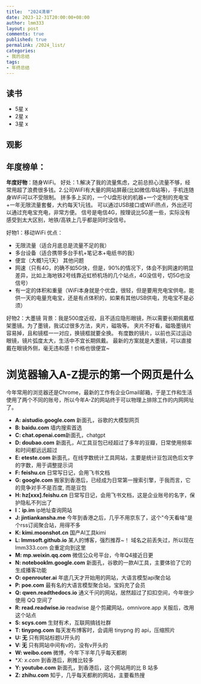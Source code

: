 ```yaml
---
title:  "2024清单"
date: 2023-12-31T20:00:00+08:00
author: lmm333
layout: post
comments: true
published: true
permalink: /2024_list/
categories:
- 我的总结
tags:
- 年终总结
---
```


## 读书
- [](https://book.douban.com/subject//) 5星 x
- [](https://book.douban.com/subject//) 2星 x
- [](https://book.douban.com/subject//) 3星 x

## 观影

## 年度榜单：
**年度好物**：随身WiFi。
好处：1.解决了我的流量焦虑，之前总担心流量不够，经常用超了浪费很多钱。2.公司WiFI有大量的网站屏蔽(比如微信/B站等)，手机连随身WiFi可以不受限制。
拼多多上买的，一个U盘形状的机器+一个定制的充电宝+一年无限流量套餐，大约每天1元钱。
可以通过USB接口或WiFi热点，外出还可以通过充电宝充电，非常方便。
信号是电信4G，按理说比5G差一些，实际没有感受到太大区别，地铁/高铁上几乎都是同时没信号。

好物1：移动WiFi
优点：
- 无限流量（适合月底总是流量不足的我）
- 多台设备（适合携带多台手机+笔记本+电纸书的我）
- 便宜（大概1元1天）
其他问题
- 网速（只有4G，的确不如5G快，但是，90%的情况下，体会不到网速的明显差异，比如上海地铁2号线靠近虹桥机场的几个站点，4G没信号，切5G也没信号）
- 有一定的体积和重量（WiFi本身就是个优盘，很轻，但是要用充电宝供电，能供一天的电量充电宝，还是有点体积的，如果有其他USB供电，充电宝不是必须）


好物2：大墨镜
背景：我是500度近视，且不适应隐形眼镜，所以需要长期佩戴框架墨镜。为了墨镜，我试过很多方法，夹片，磁吸等。
夹片不好看，磁吸墨镜片容易掉，且和镜框一一对应，换镜框就要全换。
有度数的镜片，以前也买过运动眼镜，镜片弧度太大，生活中不宜长期佩戴。
最新的方案就是大墨镜，可以直接戴在眼镜外侧，毫无违和感！价格也很便宜~


# 浏览器输入A-Z提示的第一个网页是什么
今年常用的浏览器还是Chrome，最新的工作有企业Gmail邮箱，于是工作和生活使用了两个不同的账号，所以今年A-Z的网站终于可以物理上排除工作的内网网址了。

- **A: aistudio.google.com** 新面孔，谷歌的大模型网页
- **B: baidu.com** 墙内搜索首选
- **C: chat.openai.com**新面孔，chatgpt
- **D: doubao.com** 新面孔，AI工具豆包已经超过了多年的豆瓣，日常使用频率和时间都远远超过
- **E: eteste.com** 新面孔，在线字数统计工具网站，主要是统计豆包润色后文字的字数，用于调整提示词
- **F: feishu.cn** 日常写日记，会用飞书文档
- **G: google.com** 搬家到香港后，已经成为日常第一搜索引擎，于我而言，它的竞争对手不是百度, 而是豆包
- **H: hz[xxx].feishu.cn** 日常写日记，会用飞书文档，这是企业账号的名字，保护隐私不列出了
- **I：ip.im** ip地址查询网站
- **J: jintiankansha.me** 今年到香港之后，几乎不用京东了，这个"今天看啥"是个rss订阅聚合站，用得不多
- **K: kimi.moonshot.cn** 国产AI工具kimi
- **L: lmmsoft.github.io** 某人的博客，强烈推荐~！ 域名之前丢失过，所以现在 lmm333.com 会重定向到这里
- **M: mp.weixin.qq.com** 微信公众号平台，今年Q4接近日更
- **N: notebooklm.google.com** 新面孔，谷歌的一款AI工具，主要体验了它的生成播客功能
- **O: openrouter.ai** 年底几天才开始用的网站，大语言模型api聚合站
- **P: poe.com** 最有名的大语言模型聚合站，宝妈充了会员
- **Q: qwen.readthedocs.io** 通义千问的网站，居然超过了扣扣空间，今年很少使用 QQ 空间了
- **R: read.readwise.io** readwise 是个剪藏网站，omnivore.app 关服后，改用这个站点
- **S: scys.com** 生财有术，互联网搞钱社群
- **T: tinypng.com** 每天发布博客时，会调用 tinypng 的 api，压缩照片
- **U: 无** 只有网站标题U开头的
- **V: 无** 只有网站中间有v的，没有v开头的
- **W: weibo.com** 微博，今年下半年几乎每天都刷
- **X: x.com* 到香港后，刷推比较多
- **Y: youtube.com** 新面孔，到香港后，这个网站用的比 B 站多
- **Z: zhihu.com** 知乎，几乎每天都刷的网站，主要看热搜